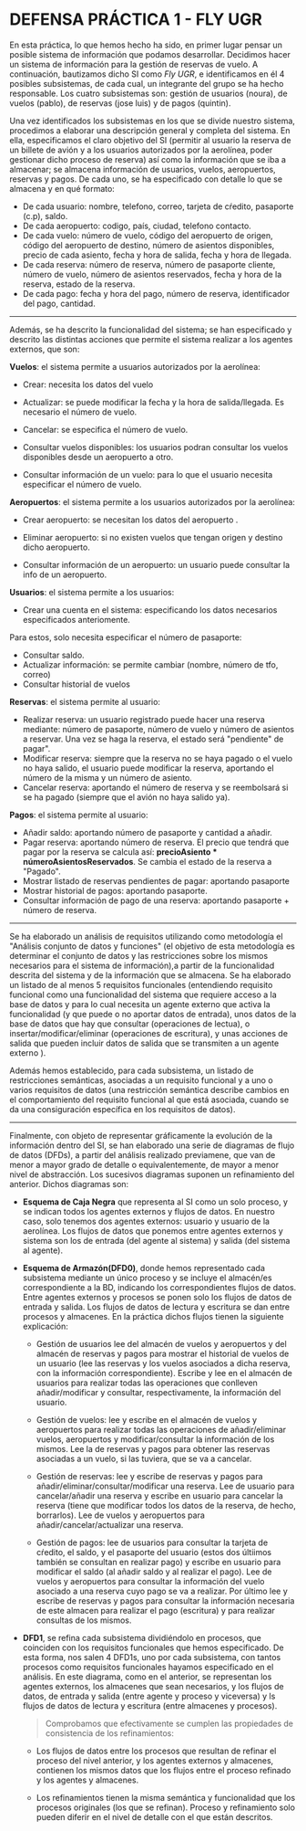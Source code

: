 # DEFENSA PRÁCTICA 1 - FLY UGR

En esta práctica, lo que hemos hecho ha sido, en primer lugar pensar un posible sistema de información que podamos desarrollar. Decidimos hacer un sistema de información para la gestión de reservas de vuelo. A continuación, bautizamos dicho SI como *Fly UGR*, e identificamos en él 4 posibles subsistemas, de cada cual, un integrante del grupo se ha hecho responsable. Los cuatro subsistemas son: gestión de usuarios (noura), de vuelos (pablo), de reservas (jose luis) y de pagos (quintin). 

Una vez identificados los subsistemas en los que se divide nuestro sistema, procedimos a elaborar una descripción general y completa del sistema. En ella, especificamos el claro objetivo del SI (permitir al usuario la reserva de un billete de avión y a los usuarios autorizados por la aerolínea, poder gestionar dicho proceso de reserva) así como la información que se iba a almacenar; se almacena información de usuarios, vuelos, aeropuertos, reservas y pagos. De cada uno, se ha especificado con detalle lo que se almacena y en qué formato:

* De cada usuario: nombre, telefono, correo, tarjeta de cŕedito, pasaporte (c.p), saldo.
* De cada aeropuerto: codigo, país, ciudad, telefono contacto.
* De cada vuelo: número de vuelo, código del aeropuerto de origen, código del aeropuerto de destino, número de asientos disponibles, precio de cada asiento, fecha y hora de salida, fecha y hora de llegada.
* De cada reserva: número de reserva, número de pasaporte cliente, número de vuelo, número de asientos reservados, fecha y hora de la reserva, estado de la reserva.
* De cada pago: fecha y hora del pago, número de reserva, identificador del pago, cantidad.

-----------------------------------------------------------------------------
Además, se ha descrito la funcionalidad del sistema; se han especificado y descrito las distintas acciones que permite el sistema realizar a los agentes externos, que son:

**Vuelos**: el sistema permite a usuarios autorizados por la aerolínea:

* Crear: necesita los datos del vuelo

* Actualizar: se puede modificar la fecha y la hora de salida/llegada. Es necesario el número de vuelo.

* Cancelar: se especifica el número de vuelo.

* Consultar vuelos disponibles: los usuarios podran consultar los vuelos disponibles desde un aeropuerto a otro. 

* Consultar información de un vuelo: para lo que el usuario necesita especificar el número de vuelo.

**Aeropuertos**: el sistema permite a los usuarios autorizados por la aerolínea:

* Crear aeropuerto: se necesitan los datos del aeropuerto .

* Eliminar aeropuerto: si no existen vuelos que tengan origen y destino dicho aeropuerto.

* Consultar información de un aeropuerto: un usuario puede consultar la info de un aeropuerto.

**Usuarios**: el sistema permite a los usuarios:

* Crear una cuenta en el sistema: especificando los datos necesarios especificados anteriomente.

Para estos, solo necesita especificar el número de pasaporte:
* Consultar saldo.
* Actualizar información: se permite cambiar (nombre, número de tfo, correo)
* Consultar historial de vuelos

**Reservas**: el sistema permite al usuario:

* Realizar reserva: un usuario registrado puede hacer una reserva mediante: número de pasaporte, número de vuelo y número de asientos a reservar. Una vez se haga la reserva, el estado será "pendiente" de pagar". 
* Modificar reserva: siempre que la reserva no se haya pagado o el vuelo no haya salido, el usuario puede modificar la reserva, aportando el número de la misma y un número de asiento. 
* Cancelar reserva: aportando el número de reserva y se reembolsará si se ha pagado (siempre que el avión no haya salido ya).

**Pagos**: el sistema permite al usuario:

* Añadir saldo: aportando número de pasaporte y cantidad a añadir.
* Pagar reserva: aportando número de reserva. El precio que tendrá que pagar por la reserva se calcula así: **precioAsiento * númeroAsientosReservados**. Se cambia el estado de la reserva a "Pagado".
* Mostrar listado de reservas pendientes de pagar: aportando pasaporte
* Mostrar historial de pagos: aportando pasaporte.
* Consultar información de pago de una reserva: aportando pasaporte + número de reserva.

-------------------------------------------------------------------------------

Se ha elaborado un análisis de requisitos utilizando como metodología el "Análisis conjunto de datos y funciones" (el objetivo de esta metodología es determinar el conjunto de datos y las restricciones sobre los mismos necesarios para el sistema de información),a partir de la funcionalidad descrita del sistema y de la información que se almacena. Se ha elaborado un listado de al menos 5 requisitos funcionales (entendiendo requisito funcional como una funcionalidad del sistema que requiere acceso a la base de datos y para lo cual necesita un agente externo que activa la funcionalidad (y que puede o no aportar datos de entrada), unos datos de la base de datos que hay que consultar (operaciones de lectua), o insertar/modificar/eliminar (operaciones de escritura), y unas acciones de salida que pueden incluir datos de salida que se transmiten a un agente externo ).

Además hemos establecido, para cada subsistema, un listado de restricciones semánticas, asociadas a un requisito funcional y a uno o varios requisitos de datos (una restricción semántica describe cambios en el comportamiento del requisito funcional al que está asociada, cuando se da una consiguración específica en los requisitos de datos).

--------------------------------------------------------------------------------

Finalmente, con objeto de representar gráficamente la evolución de la información dentro del SI, se han elaborado una serie de diagramas de flujo de datos (DFDs), a partir del análisis realizado previamene, que van de menor a mayor grado de detalle o equivalentemente, de mayor a menor nivel de abstracción. Los sucesivos diagramas suponen un refinamiento del anterior. Dichos diagramas son:

* **Esquema de Caja Negra** que representa al SI como un solo proceso, y se indican todos los agentes externos y flujos de datos. En nuestro caso, solo tenemos dos agentes externos: usuario y usuario  de la aerolínea. Los flujos de datos que ponemos entre agentes externos y sistema son los de entrada (del agente al sistema) y salida (del sistema al agente).

* **Esquema de Armazón(DFD0)**, donde hemos representado cada subsistema mediante un único proceso y se incluye el almacén/es correspondiente a la BD, indicando los correspondientes flujos de datos. Entre agentes externos y procesos se ponen solo los flujos de datos de entrada y salida. Los flujos de datos de lectura y escritura se dan entre procesos y almacenes. En la práctica dichos flujos tienen la siguiente explicación:

    * Gestión de usuarios lee del almacén de vuelos y aeropuertos y del almacén de reservas y pagos para mostrar el historial de vuelos de un usuario (lee las reservas y los vuelos asociados a dicha reserva, con la información correspondiente). Escribe y lee en el almacén de usuarios para realizar todas las operaciones que conlleven añadir/modificar  y consultar, respectivamente, la información del usuario.

    * Gestión de vuelos: lee y escribe en el almacén de vuelos y aeropuertos para realizar todas las operaciones de añadir/eliminar vuelos, aeropuertos y modificar/consultar la información de los mismos.
    Lee la de reservas y pagos para obtener las reservas asociadas a un vuelo, si las tuviera, que se va a cancelar.

    * Gestión de reservas: lee y escribe de reservas y pagos para añadir/eliminar/consultar/modificar una reserva. Lee de usuario para cancelar/añadir una reserva y escribe en usuario para cancelar la reserva (tiene que modificar todos los datos de la reserva, de hecho, borrarlos). Lee de vuelos y aeropuertos para añadir/cancelar/actualizar una reserva.

    * Gestión de pagos: lee de usuarios para consultar la tarjeta de cŕedito, el saldo, y el pasaporte del usuario (estos dos últiimos también se consultan en realizar pago) y escribe en usuario para modificar el saldo (al añadir saldo y al realizar el pago). Lee de vuelos y aeropuertos para consultar la información del vuelo asociado a una reserva cuyo pago se va a realizar. Por último lee y escribe de reservas y pagos para consultar la información necesaria de este almacen para realizar el pago (escritura) y para realizar consultas de los mismos.


* **DFD1**, se refina cada subsistema dividiéndolo en procesos, que coinciden con los requisitos funcionales que hemos especificado. De esta forma, nos salen 4 DFD1s, uno por cada subsistema, con tantos procesos como requisitos funcionales hayamos especificado en el análisis. En este diagrama, como en el anterior, se representan los agentes externos, los almacenes que sean necesarios, y los flujos de datos, de entrada y salida (entre agente y proceso y viceversa) y ls flujos de datos de lectura y escritura (entre almacenes y procesos). 

    > Comprobamos que efectivamente se cumplen las propiedades  de consistencia de los refinamientos:
    *  Los flujos de datos entre los procesos que resultan de refinar el proceso del nivel anterior, y los agentes externos y almacenes, contienen los mismos datos que los flujos entre el proceso refinado y los agentes y almacenes.

    * Los refinamientos tienen la misma semántica y funcionalidad que los procesos originales (los que se refinan). Proceso y refinamiento solo pueden diferir en el nivel de detalle con el que están descritos.